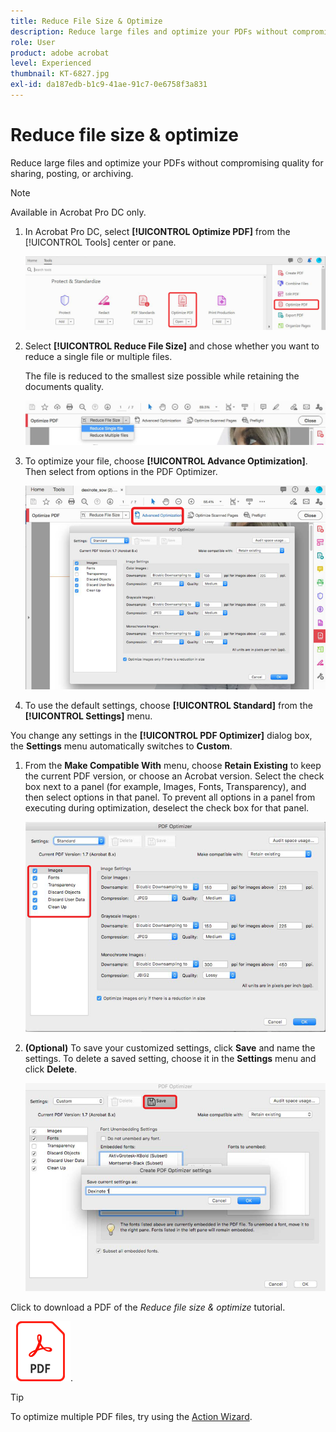 ```yaml
---
title: Reduce File Size & Optimize
description: Reduce large files and optimize your PDFs without compromising quality for sharing, posting, or archiving
role: User
product: adobe acrobat
level: Experienced
thumbnail: KT-6827.jpg
exl-id: da187edb-b1c9-41ae-91c7-0e6758f3a831
---
```

# Reduce file size & optimize

Reduce large files and optimize your PDFs without compromising quality for sharing, posting, or archiving.

>[!NOTE]
>
>Available in Acrobat Pro DC only.

1. In Acrobat Pro DC, select **[!UICONTROL Optimize PDF]** from the [!UICONTROL Tools] center or pane.

    ![Reduce Step 1](../assets/Reduce_1.png)

1. Select **[!UICONTROL Reduce File Size]** and chose whether you want to reduce a single file or multiple files.

    The file is reduced to the smallest size possible while retaining the documents quality.

    ![Reduce Step 2](../assets/Reduce_2.png)

1. To optimize your file, choose **[!UICONTROL Advance Optimization]**. Then select from options in the PDF Optimizer.

    ![Reduce Step 3](../assets/Reduce_3.png)

1. To use the default settings, choose **[!UICONTROL Standard]** from the **[!UICONTROL Settings]** menu.

 You change any settings in the **[!UICONTROL PDF Optimizer]** dialog box, the **Settings** menu automatically switches to **Custom**.

1. From the **Make Compatible With** menu, choose **Retain Existing** to keep the current PDF version, or choose an Acrobat version. Select the check box next to a panel (for example, Images, Fonts, Transparency), and then select options in that panel. To prevent all options in a panel from executing during optimization, deselect the check box for that panel.

    ![Reduce Step 5](../assets/Reduce_5.png)

1. **(Optional)** To save your customized settings, click **Save** and name the settings. To delete a saved setting, choose it in the **Settings** menu and click **Delete**.

    ![Reduce Step 6](../assets/Reduce_6.png)

Click to download a PDF of the *Reduce file size & optimize* tutorial.    

[![Download Reduce file size & optimize tutorial](../assets/acrobat_PDF_96.png)](../assets/AcrobatDCReduce.pdf).

>[!TIP]
>
>To optimize multiple PDF files, try using the [Action Wizard](../advanced-tasks/action.md).
